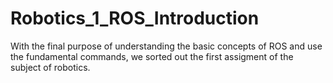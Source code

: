 # Robotics_1_ROS_Introduction
With the final purpose of understanding the basic concepts of ROS and use the fundamental commands, we sorted out the first assigment  of the subject of robotics.
